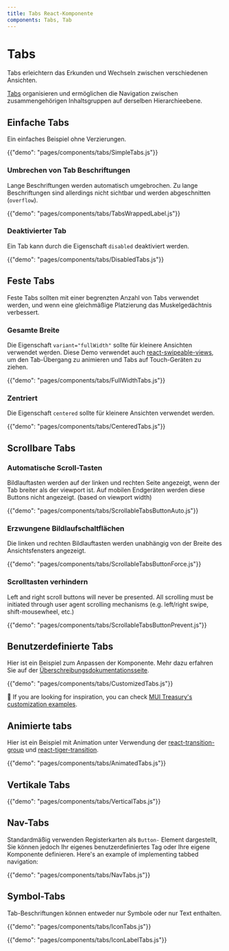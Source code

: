 ```yaml
---
title: Tabs React-Komponente
components: Tabs, Tab
---
```


# Tabs

<p class="description">Tabs erleichtern das Erkunden und Wechseln zwischen verschiedenen Ansichten.</p>

[Tabs](https://material.io/design/components/tabs.html) organisieren und ermöglichen die Navigation zwischen zusammengehörigen Inhaltsgruppen auf derselben Hierarchieebene.

## Einfache Tabs

Ein einfaches Beispiel ohne Verzierungen.

{{"demo": "pages/components/tabs/SimpleTabs.js"}}

### Umbrechen von Tab Beschriftungen

Lange Beschriftungen werden automatisch umgebrochen. Zu lange Beschriftungen sind allerdings nicht sichtbar und werden abgeschnitten (`overflow`).

{{"demo": "pages/components/tabs/TabsWrappedLabel.js"}}

### Deaktivierter Tab

Ein Tab kann durch die Eigenschaft `disabled` deaktiviert werden.

{{"demo": "pages/components/tabs/DisabledTabs.js"}}

## Feste Tabs

Feste Tabs sollten mit einer begrenzten Anzahl von Tabs verwendet werden, und wenn eine gleichmäßige Platzierung das Muskelgedächtnis verbessert.

### Gesamte Breite

Die Eigenschaft `variant="fullWidth"` sollte für kleinere Ansichten verwendet werden. Diese Demo verwendet auch [react-swipeable-views](https://github.com/oliviertassinari/react-swipeable-views), um den Tab-Übergang zu animieren und Tabs auf Touch-Geräten zu ziehen.

{{"demo": "pages/components/tabs/FullWidthTabs.js"}}

### Zentriert

Die Eigenschaft `centered` sollte für kleinere Ansichten verwendet werden.

{{"demo": "pages/components/tabs/CenteredTabs.js"}}

## Scrollbare Tabs

### Automatische Scroll-Tasten

Bildlauftasten werden auf der linken und rechten Seite angezeigt, wenn der Tab breiter als der viewport ist. Auf mobilen Endgeräten werden diese Buttons nicht angezeigt. (based on viewport width)

{{"demo": "pages/components/tabs/ScrollableTabsButtonAuto.js"}}

### Erzwungene Bildlaufschaltflächen

Die linken und rechten Bildlauftasten werden unabhängig von der Breite des Ansichtsfensters angezeigt.

{{"demo": "pages/components/tabs/ScrollableTabsButtonForce.js"}}

### Scrolltasten verhindern

Left and right scroll buttons will never be presented. All scrolling must be initiated through user agent scrolling mechanisms (e.g. left/right swipe, shift-mousewheel, etc.)

{{"demo": "pages/components/tabs/ScrollableTabsButtonPrevent.js"}}

## Benutzerdefinierte Tabs

Hier ist ein Beispiel zum Anpassen der Komponente. Mehr dazu erfahren Sie auf der [Überschreibungsdokumentationsseite](/customization/components/).

{{"demo": "pages/components/tabs/CustomizedTabs.js"}}

👑 If you are looking for inspiration, you can check [MUI Treasury's customization examples](https://mui-treasury.com/components/tabs).

## Animierte tabs

Hier ist ein Beispiel mit Animation unter Verwendung der [react-transition-group](https://reactcommunity.org/react-transition-group/transition) und [react-tiger-transition](https://pedrobern.github.io/react-tiger-transition/).

{{"demo": "pages/components/tabs/AnimatedTabs.js"}}

## Vertikale Tabs

{{"demo": "pages/components/tabs/VerticalTabs.js"}}

## Nav-Tabs

Standardmäßig verwenden Registerkarten als `Button-` Element dargestellt, Sie können jedoch Ihr eigenes benutzerdefiniertes Tag oder Ihre eigene Komponente definieren. Here's an example of implementing tabbed navigation:

{{"demo": "pages/components/tabs/NavTabs.js"}}

## Symbol-Tabs

Tab-Beschriftungen können entweder nur Symbole oder nur Text enthalten.

{{"demo": "pages/components/tabs/IconTabs.js"}}

{{"demo": "pages/components/tabs/IconLabelTabs.js"}}
